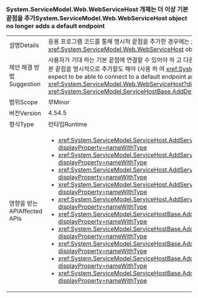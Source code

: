 ### <a name="systemservicemodelwebwebservicehost-object-no-longer-adds-a-default-endpoint"></a><span data-ttu-id="2e81b-101">System.ServiceModel.Web.WebServiceHost 개체는 더 이상 기본 끝점을 추가</span><span class="sxs-lookup"><span data-stu-id="2e81b-101">System.ServiceModel.Web.WebServiceHost object no longer adds a default endpoint</span></span>

|   |   |
|---|---|
|<span data-ttu-id="2e81b-102">설명</span><span class="sxs-lookup"><span data-stu-id="2e81b-102">Details</span></span>|<span data-ttu-id="2e81b-103">응용 프로그램 코드를 통해 명시적 끝점을 추가한 경우에는 <xref:System.ServiceModel.Web.WebServiceHost> 개체가 더 이상 기본 끝점을 추가하지 않습니다.</span><span class="sxs-lookup"><span data-stu-id="2e81b-103">The <xref:System.ServiceModel.Web.WebServiceHost> object no longer adds a default endpoint if an explicit endpoint has been added by application code.</span></span>|
|<span data-ttu-id="2e81b-104">제안 해결 방법</span><span class="sxs-lookup"><span data-stu-id="2e81b-104">Suggestion</span></span>|<span data-ttu-id="2e81b-105">사용자가 기대 하는 기본 끝점에 연결할 수 있어야 하 고 다른 명시적 끝점에 추가 된는 <xref:System.ServiceModel.Web.WebServiceHost?displayProperty=name>, 기본 끝점을 명시적으로 추가할도 해야 (사용 하 여 <xref:System.ServiceModel.ServiceHostBase.AddDefaultEndpoints?displayProperty=name>).</span><span class="sxs-lookup"><span data-stu-id="2e81b-105">If users will expect to be able to connect to a default endpoint and other explicit endpoints have been added to the <xref:System.ServiceModel.Web.WebServiceHost?displayProperty=name>, default endpoints should also be added explicitly (using <xref:System.ServiceModel.ServiceHostBase.AddDefaultEndpoints?displayProperty=name>).</span></span>|
|<span data-ttu-id="2e81b-106">범위</span><span class="sxs-lookup"><span data-stu-id="2e81b-106">Scope</span></span>|<span data-ttu-id="2e81b-107">부</span><span class="sxs-lookup"><span data-stu-id="2e81b-107">Minor</span></span>|
|<span data-ttu-id="2e81b-108">버전</span><span class="sxs-lookup"><span data-stu-id="2e81b-108">Version</span></span>|<span data-ttu-id="2e81b-109">4.5</span><span class="sxs-lookup"><span data-stu-id="2e81b-109">4.5</span></span>|
|<span data-ttu-id="2e81b-110">형식</span><span class="sxs-lookup"><span data-stu-id="2e81b-110">Type</span></span>|<span data-ttu-id="2e81b-111">런타임</span><span class="sxs-lookup"><span data-stu-id="2e81b-111">Runtime</span></span>|
|<span data-ttu-id="2e81b-112">영향을 받는 API</span><span class="sxs-lookup"><span data-stu-id="2e81b-112">Affected APIs</span></span>|<ul><li><xref:System.ServiceModel.ServiceHost.AddServiceEndpoint(System.Type,System.ServiceModel.Channels.Binding,System.String)?displayProperty=nameWithType></li><li><xref:System.ServiceModel.ServiceHost.AddServiceEndpoint(System.Type,System.ServiceModel.Channels.Binding,System.Uri)?displayProperty=nameWithType></li><li><xref:System.ServiceModel.ServiceHost.AddServiceEndpoint(System.Type,System.ServiceModel.Channels.Binding,System.String,System.Uri)?displayProperty=nameWithType></li><li><xref:System.ServiceModel.ServiceHost.AddServiceEndpoint(System.Type,System.ServiceModel.Channels.Binding,System.Uri,System.Uri)?displayProperty=nameWithType></li><li><xref:System.ServiceModel.ServiceHost.AddServiceEndpoint(System.Type,System.ServiceModel.Channels.Binding,System.Uri,System.Uri)?displayProperty=nameWithType></li><li><xref:System.ServiceModel.ServiceHostBase.AddServiceEndpoint(System.ServiceModel.Description.ServiceEndpoint)?displayProperty=nameWithType></li><li><xref:System.ServiceModel.ServiceHostBase.AddServiceEndpoint(System.String,System.ServiceModel.Channels.Binding,System.String)?displayProperty=nameWithType></li><li><xref:System.ServiceModel.ServiceHostBase.AddServiceEndpoint(System.String,System.ServiceModel.Channels.Binding,System.Uri)?displayProperty=nameWithType></li><li><xref:System.ServiceModel.ServiceHostBase.AddServiceEndpoint(System.String,System.ServiceModel.Channels.Binding,System.String,System.Uri)?displayProperty=nameWithType></li><li><xref:System.ServiceModel.ServiceHostBase.AddServiceEndpoint(System.String,System.ServiceModel.Channels.Binding,System.Uri,System.Uri)?displayProperty=nameWithType></li></ul>|

